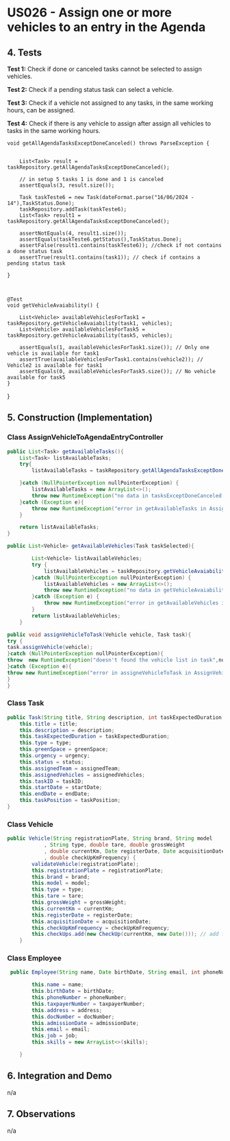 # US026 - Assign one or more vehicles to an entry in the Agenda

## 4. Tests 

**Test 1:** Check if done or canceled tasks cannot be selected to assign vehicles.

**Test 2:** Check if a pending status task can select a vehicle. 

**Test 3:** Check if a vehicle not assigned to any tasks, in the same working hours, can be assigned.

**Test 4:** Check if there is any vehicle to assign after assign all vehicles to tasks in the same working hours.


	void getAllAgendaTasksExceptDoneCanceled() throws ParseException {


        List<Task> result = taskRepository.getAllAgendaTasksExceptDoneCanceled();

        // in setup 5 tasks 1 is done and 1 is canceled
        assertEquals(3, result.size());

        Task taskTeste6 = new Task(dateFormat.parse("16/06/2024 - 14"),TaskStatus.Done);
        taskRepository.addTask(taskTeste6);
        List<Task> result1 = taskRepository.getAllAgendaTasksExceptDoneCanceled();

        assertNotEquals(4, result1.size());
        assertEquals(taskTeste6.getStatus(),TaskStatus.Done);
        assertFalse(result1.contains(taskTeste6)); //check if not contains a done status task
        assertTrue(result1.contains(task1)); // check if contains a pending status task

    }

    

    @Test
    void getVehicleAvaiability() {

        List<Vehicle> availableVehiclesForTask1 = taskRepository.getVehicleAvaiability(task1, vehicles);
        List<Vehicle> availableVehiclesForTask5 = taskRepository.getVehicleAvaiability(task5, vehicles);

        assertEquals(1, availableVehiclesForTask1.size()); // Only one vehicle is available for task1
        assertTrue(availableVehiclesForTask1.contains(vehicle2)); // Vehicle2 is available for task1
        assertEquals(0, availableVehiclesForTask5.size()); // No vehicle available for task5
    }
}



## 5. Construction (Implementation)

### Class AssignVehicleToAgendaEntryController 

```java
public List<Task> getAvailableTasks(){
    List<Task> listAvailableTasks;
    try{
        listAvailableTasks = taskRepository.getAllAgendaTasksExceptDoneCanceled();

    }catch (NullPointerException nullPointerException) {
        listAvailableTasks = new ArrayList<>();
        throw new RuntimeException("no data in tasksExceptDoneCanceled in AssignVehicleToAgendaEntryController",nullPointerException);
    }catch (Exception e){
        throw new RuntimeException("error in getAvailableTasks in AssignVehicleToAgendaEntryController",e);
    }

    return listAvailableTasks;
}
```

```java
public List<Vehicle> getAvailableVehicles(Task taskSelected){

        List<Vehicle> listAvailableVehicles;
        try {
            listAvailableVehicles = taskRepository.getVehicleAvaiability(taskSelected, vehicleRepository.getVehicles());
        }catch (NullPointerException nullPointerException) {
            listAvailableVehicles = new ArrayList<>();
            throw new RuntimeException("no data in getVehicleAvaiability in AssignVehicleToAgendaEntryController",nullPointerException);
        }catch (Exception e) {
            throw new RuntimeException("error in getAvailableVehicles in AssignVehicleToAgendaEntryController",e);
        }
        return listAvailableVehicles;
    }

```
```java
public void assignVehicleToTask(Vehicle vehicle, Task task){
try {
task.assignVehicle(vehicle);
}catch (NullPointerException nullPointerException){
throw  new RuntimeException("doesn't found the vehicle list in task",nullPointerException);
}catch (Exception e){
throw new RuntimeException("error in assigneVehicleToTask in AssignVehicleToAgendaEntryController", e);
}
}
```

### Class Task

```java
public Task(String title, String description, int taskExpectedDuration, String type, GreenSpace greenSpace, TaskUrgency urgency, TaskStatus status, Team assignedTeam, ArrayList<Vehicle> assignedVehicles, int taskID, Date startDate, Date endDate, TaskPosition taskPosition) {
    this.title = title;
    this.description = description;
    this.taskExpectedDuration = taskExpectedDuration;
    this.type = type;
    this.greenSpace = greenSpace;
    this.urgency = urgency;
    this.status = status;
    this.assignedTeam = assignedTeam;
    this.assignedVehicles = assignedVehicles;
    this.taskID = taskID;
    this.startDate = startDate;
    this.endDate = endDate;
    this.taskPosition = taskPosition;
}
```
### Class Vehicle

```java
public Vehicle(String registrationPlate, String brand, String model
            , String type, double tare, double grossWeight
            , double currentKm, Date registerDate, Date acquisitionDate
            , double checkUpKmFrequency) {
        validateVehicle(registrationPlate);
        this.registrationPlate = registrationPlate;
        this.brand = brand;
        this.model = model;
        this.type = type;
        this.tare = tare;
        this.grossWeight = grossWeight;
        this.currentKm = currentKm;
        this.registerDate = registerDate;
        this.acquisitionDate = acquisitionDate;
        this.checkUpKmFrequency = checkUpKmFrequency;
        this.checkUps.add(new CheckUp(currentKm, new Date())); // add first checkup when car is bought
    }
```
### Class Employee

```java
 public Employee(String name, Date birthDate, String email, int phoneNumber, Date admissionDate, String taxpayerNumber, String address, String docNumber, String job,List<Skill> skills) {

        this.name = name;
        this.birthDate = birthDate;
        this.phoneNumber = phoneNumber;
        this.taxpayerNumber = taxpayerNumber;
        this.address = address;
        this.docNumber = docNumber;
        this.admissionDate = admissionDate;
        this.email = email;
        this.job = job;
        this.skills = new ArrayList<>(skills);

    }
```

## 6. Integration and Demo 

n/a

## 7. Observations

n/a